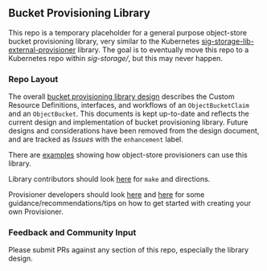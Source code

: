## Bucket Provisioning Library
This repo is a temporary placeholder for a general purpose object-store bucket provisioning library, very similar to the Kubernetes [sig-storage-lib-external-provisioner](https://github.com/kubernetes-sigs/sig-storage-lib-external-provisioner/blob/master/controller/controller.go) library.
The goal is to eventually move this repo to a Kubernetes repo within _sig-storage/_, but this may never happen.

### Repo Layout
The overall [bucket provisioning library design](https://github.com/kube-object-storage/lib-bucket-provisioner/blob/master/doc/design/object-bucket-lib.md) describes the Custom Resource Definitions, interfaces, and workflows of an `ObjectBucketClaim` and an `ObjectBucket`.
This documents is kept up-to-date and reflects the current design and implementation of bucket provisioning library.
Future designs and considerations have been removed from the design document, and are tracked as _Issues_ with the `enhancement` label.

There are [examples](https://github.com/kube-object-storage/lib-bucket-provisioner/blob/master/doc/examples/) showing how object-store provisioners can use this library.

Library contributors should look [here](https://github.com/kube-object-storage/lib-bucket-provisioner/blob/master/hack/README.md) for `make` and directions.

Provisioner developers should look [here](doc/examples/sample-how-to-write-provisioner.md) and [here](doc/design/object-bucket-lib.md#touch-points) for some guidance/recommendations/tips on how to get started with creating your own Provisioner. 


### Feedback and Community Input
Please submit PRs against any section of this repo, especially the library design.
